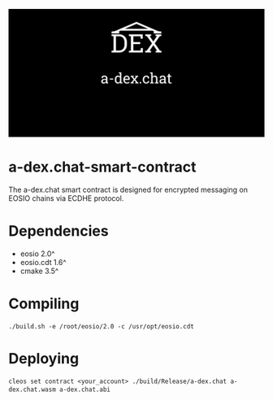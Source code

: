 <p align="center">
	<img src="./public/a-dex.chat-logo.png" width="600">
</p>

# a-dex.chat-smart-contract

The a-dex.chat smart contract is designed for encrypted messaging on EOSIO chains via ECDHE protocol.

# Dependencies

* eosio 2.0^
* eosio.cdt 1.6^
* cmake 3.5^

# Compiling

```
./build.sh -e /root/eosio/2.0 -c /usr/opt/eosio.cdt
```

# Deploying

```
cleos set contract <your_account> ./build/Release/a-dex.chat a-dex.chat.wasm a-dex.chat.abi
```